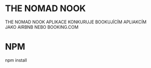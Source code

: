 # THE NOMAD NOOK
THE NOMAD NOOK APLIKACE KONKURUJE BOOKUJÍCÍM APLIAKCÍM JAKO AIRBNB NEBO BOOKING.COM
# NPM
npm install

